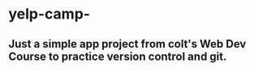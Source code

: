 # yelp-camp-

## Just a simple app project from colt's Web Dev Course to practice version control and git. 
